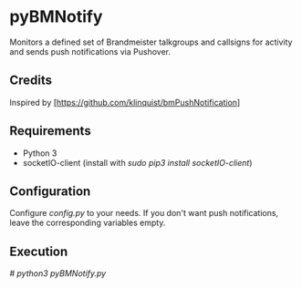 # pyBMNotify

Monitors a defined set of Brandmeister talkgroups and callsigns for activity and sends push notifications via Pushover.

## Credits

Inspired by [https://github.com/klinquist/bmPushNotification]

## Requirements

* Python 3
* socketIO-client (install with _sudo pip3 install socketIO-client_)

## Configuration

Configure _config.py_ to your needs. If you don't want push notifications, leave the corresponding variables empty.

## Execution

_# python3 pyBMNotify.py_
